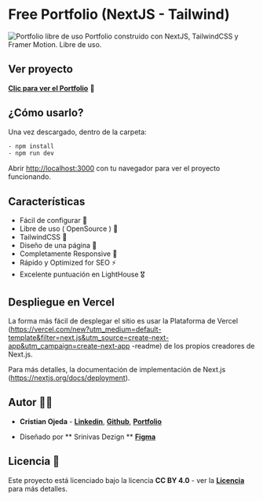 # Free Portfolio (NextJS - Tailwind)

<img src='https://raw.githubusercontent.com/ojedacristian/next-tailwind-portfolio/master/public/portfoliofree.webp' alt='Portfolio libre de uso' />
Portfolio construido con NextJS, TailwindCSS y Framer Motion. Libre de uso.

## Ver proyecto
**[Clic para ver el Portfolio](https://free-next-portfolio.netlify.app/)** 🚀

## ¿Cómo usarlo?

Una vez descargado, dentro de la carpeta:

```bash
- npm install
- npm run dev
```

Abrir [http://localhost:3000](http://localhost:3000) con tu navegador para ver el proyecto funcionando.


## Características

- Fácil de configurar 💯
- Libre de uso ( OpenSource ) 🥳
- TailwindCSS 🤘
- Diseño de una página 💎
- Completamente Responsive 🚀
- Rápido y Optimized for SEO ⚡
- Excelente puntuación en LightHouse 🎖️

## Despliegue en Vercel

La forma más fácil de desplegar el sitio es usar la Plataforma de Vercel (https://vercel.com/new?utm_medium=default-template&filter=next.js&utm_source=create-next-app&utm_campaign=create-next-app -readme) de los propios creadores de Next.js.

Para más detalles, la documentación de implementación de Next.js (https://nextjs.org/docs/deployment).

## Autor 👨‍💻

- **Cristian Ojeda** - **[Linkedin](https://linkedin.com/in/ojedacristian)**, **[Github](https://github.com/ojedacristian)**, **[Portfolio](https://cristianojeda.com.ar)**

- Diseñado por ** Srinivas Dezign ** **[Figma](https://www.figma.com/@srinivas_dezign)**

## Licencia 📄

Este proyecto está licenciado bajo la licencia  **CC BY 4.0** - ver la **[Licencia](https://creativecommons.org/licenses/by/4.0/)** para más detalles.